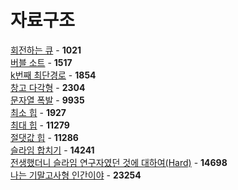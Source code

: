 # 자료구조
[회전하는 큐](https://github.com/wayandway/algorithms-cpp/blob/master/BOJ/Data-Structures/1021.cpp) - **1021** <br>
[버블 소트](https://github.com/wayandway/algorithms-cpp/blob/master/BOJ/Data-Structures/1517.cpp) - **1517** <br>
[k번째 최단경로](https://github.com/wayandway/algorithms-cpp/blob/master/BOJ/Data-Structures/1854.cpp) - **1854** <br>
[창고 다각형](https://github.com/wayandway/algorithms-cpp/blob/master/BOJ/Data-Structures/2304.cpp) - **2304** <br>
[문자열 폭발](https://github.com/wayandway/algorithms-cpp/blob/master/BOJ/Data-Structures/9935.cpp) - **9935** <br>
[최소 힙](https://github.com/wayandway/algorithms-cpp/blob/master/BOJ/Data-Structures/1927.cpp) - **1927** <br>
[최대 힙](https://github.com/wayandway/algorithms-cpp/blob/master/BOJ/Data-Structures/11279.cpp) - **11279** <br>
[절댓값 힙](https://github.com/wayandway/algorithms-cpp/blob/master/BOJ/Data-Structures/11286.cpp) - **11286** <br>
[슬라임 합치기](https://github.com/wayandway/algorithms-cpp/blob/master/BOJ/Data-Structures/14241.cpp) - **14241** <br>
[전생했더니 슬라임 연구자였던 것에 대하여(Hard)](https://github.com/wayandway/algorithms-cpp/blob/master/BOJ/Data-Structures/14698.cpp) - **14698** <br>
[나는 기말고사형 인간이야](https://github.com/wayandway/algorithms-cpp/blob/master/BOJ/Data-Structures/23254.cpp) - **23254** <br>